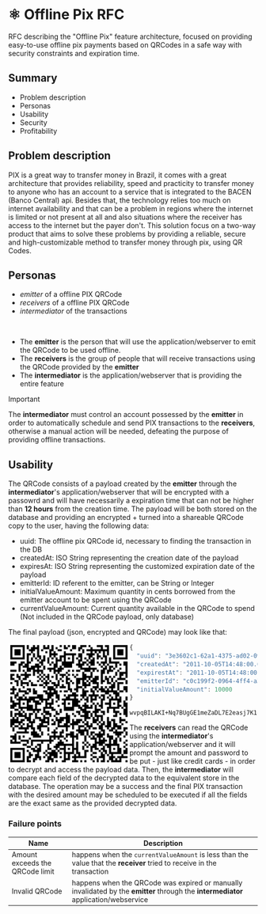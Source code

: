 # ⚛️ Offline Pix RFC
RFC describing the "Offline Pix" feature architecture, focused on providing easy-to-use offline pix payments based on QRCodes in a safe way with security constraints and expiration time.

## Summary

- Problem description
- Personas
- Usability
- Security
- Profitability

## Problem description

PIX is a great way to transfer money in Brazil, it comes with a great architecture that provides reliability, speed and practicity to transfer money to anyone who has an account to a service that is integrated to the BACEN (Banco Central) api. Besides that, the technology relies too much on internet availability and that can be a problem in regions where the internet is limited or not present at all and also situations where the receiver has access to the internet but the payer don't. This solution focus on a two-way product that aims to solve these problems by providing a reliable, secure and high-customizable method to transfer money through pix, using QR Codes.

## Personas

- *emitter* of a offline PIX QRCode
- *receivers* of a offline PIX QRCode
- *intermediator* of the transactions

<br>

- The **emitter** is the person that will use the application/webserver to emit the QRCode to be used offline.
- The **receivers** is the group of people that will receive transactions using the QRCode provided by the **emitter**
- The **intermediator** is the application/webserver that is providing the entire feature

> [!IMPORTANT]  
> The **intermediator** must control an account possessed by the **emitter** in order to automatically schedule
> and send PIX transactions to the **receivers**, otherwise a manual action will be needed, defeating the purpose of
> providing offline transactions.

## Usability

The QRCode consists of a payload created by the **emitter** through the **intermediator**'s application/webserver that will be encrypted with a passowrd and will have necessarily a expiration time that can not be higher than **12 hours** from the creation time. The payload will be both stored on the database and providing an encrypted + turned into a shareable QRCode copy to the user, having the following data:

- uuid: The offline pix QRCode id, necessary to finding the transaction in the DB
- createdAt: ISO String representing the creation date of the payload
- expiresAt: ISO String representing the customized expiration date of the payload
- emitterId: ID referent to the emitter, can be String or Integer
- initialValueAmount: Maximum quantity in cents borrowed from the emitter account to be spent using the QRCode
- currentValueAmount: Current quantity available in the QRCode to spend (Not included in the QRCode payload, only database)

The final payload (json, encrypted and QRCode) may look like that:

<img align="left" width="245" src="./example-qr-code.png">

```js
{
  "uuid": "3e3602c1-62a1-4375-ad02-093d7bdf822f",
  "createdAt": "2011-10-05T14:48:00.000Z",
  "expirestAt": "2011-10-05T14:48:00.000Z",
  "emitterId": "c0c199f2-0964-4ff4-a3af-6dd2c9425c27",
  "initialValueAmount": 10000
}
```
```
wvpqBILAKI+Nq7BUgGE1meZaDL7E2easj7K1cGb3V/luMp5eKVPvMlz2qrWP0c9UZcXplE66Q9+il1YYrud0VhLLNKIGWMPeyR10pjS2hFVcd2/C0vxmKqKKZU4HK/qouT95feCzp7BlZj4DMdZQCma7fAhXR/YYp//g6WAx00rN/4Hh2ojegL692m6shPQ9ORKef64imUZQfp5hn5JRjW0hZkfJ5EA0b9PQ/5QmcKU=
```

The **receivers** can read the QRCode using the **intermediator**'s application/webserver and it will prompt the amount and password to be put - just like credit cards - in order to decrypt and access the payload data. Then, the **intermediator** will compare each field of the decrypted data to the equivalent store in the database. The operation may be a success and the final PIX transaction with the desired amount may be scheduled to be executed if all the fields are the exact same as the provided decrypted data. 

### Failure points

| Name | Description |
| - | - |
| Amount exceeds the QRCode limit | happens when the `currentValueAmount` is less than the value that the **receiver** tried to receive in the transaction |
| Invalid QRCode | happens when the QRCode was expired or manually invalidated by the **emitter** through the **intermediator** application/webservice |
